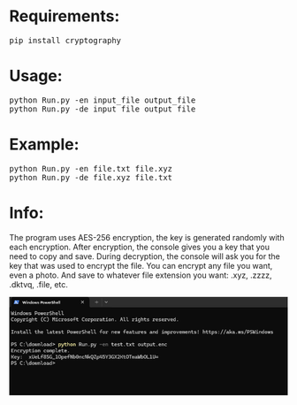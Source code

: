 # Requirements:
<pre>pip install cryptography</pre>

# Usage:
<pre>
python Run.py -en input_file output_file
python Run.py -de input_file output_file
</pre>

# Example:
<pre>
python Run.py -en file.txt file.xyz
python Run.py -de file.xyz file.txt
</pre>

# Info:
The program uses AES-256 encryption, the key is generated randomly with each encryption.
After encryption, the console gives you a key that you need to copy and save.
During decryption, the console will ask you for the key that was used to encrypt the file.
You can encrypt any file you want, even a photo. And save to whatever file extension you want: .xyz, .zzzz, .dktvq, .file, etc.

![](https://github.com/zbirow/Shz/blob/main/Shz.gif)
